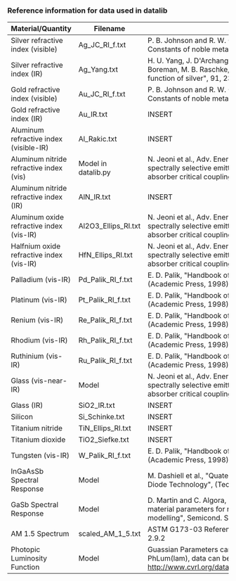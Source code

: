### Reference information for data used in datalib

| Material/Quantity      | Filename  |  Reference  |
|---                     |---        |---          |
|Silver refractive index (visible)   | Ag_JC_RI_f.txt    | P. B. Johnson and R. W. Christy, Phys. Rev. B, "Optical Constants of noble metals", 6, 4370 (1972)   |
|Silver refractive index (IR)        | Ag_Yang.txt       | H. U. Yang, J. D'Archangel, M. L. Sundheimer, E. Tucker, G. D. Boreman, M. B. Raschke,  Phys. Rev. B, "Optical dielectric function of silver",  91, 235137 (2015) |
|Gold refractive index (visible)  | Au_JC_RI_f.txt    | P. B. Johnson and R. W. Christy, Phys. Rev. B, "Optical Constants of noble metals", 6, 4370 (1972)   |
|Gold refractive index (IR)       | Au_IR.txt         | INSERT |
|Aluminum refractive index (visible-IR)  | Al_Rakic.txt    | INSERT    |
|Aluminum nitride refractive index (vis) | Model in datalib.py | N. Jeoni et al., Adv. Energy Materials, "Pareto optimal spectrally selective emitters for thermophotovoltaics viaweak absorber critical coupling", 8, 1801035 (2018)  |
|Aluminum nitride refractive index  (IR) | AlN_IR.txt    | INSERT   | 
|Aluminum oxide refractive index  (vis-IR) | Al2O3_Ellips_RI.txt |N. Jeoni et al., Adv. Energy Materials, "Pareto optimal spectrally selective emitters for thermophotovoltaics viaweak absorber critical coupling", 8, 1801035 (2018) |
|Halfnium oxide refractive index (vis-IR) | HfN_Ellips_RI.txt | N. Jeoni et al., Adv. Energy Materials, "Pareto optimal spectrally selective emitters for thermophotovoltaics viaweak absorber critical coupling", 8, 1801035 (2018) |
|Palladium (vis-IR) | Pd_Palik_RI_f.txt | E. D. Palik, "Handbook of optical constants of solids" (Academic Press, 1998) |
|Platinum (vis-IR) | Pt_Palik_RI_f.txt | E. D. Palik, "Handbook of optical constants of solids" (Academic Press, 1998) | 
|Renium (vis-IR) | Re_Palik_RI_f.txt | E. D. Palik, "Handbook of optical constants of solids" (Academic Press, 1998) |
|Rhodium (vis-IR) | Rh_Palik_RI_f.txt | E. D. Palik, "Handbook of optical constants of solids" (Academic Press, 1998) |
|Ruthinium (vis-IR) | Ru_Palik_RI_f.txt | E. D. Palik, "Handbook of optical constants of solids" (Academic Press, 1998) |
|Glass (vis-near-IR) | Model | N. Jeoni et al., Adv. Energy Materials, "Pareto optimal spectrally selective emitters for thermophotovoltaics viaweak absorber critical coupling", 8, 1801035 (2018) | 
|Glass (IR) | SiO2_IR.txt | INSERT |
|Silicon    | Si_Schinke.txt | INSERT |
|Titanium nitride | TiN_Ellips_RI.txt | INSERT | 
|Titanium dioxide | TiO2_Siefke.txt | INSERT |
|Tungsten (vis-IR) | W_Palik_RI_f.txt | E. D. Palik, "Handbook of optical constants of solids" (Academic Press, 1998) |
|InGaAsSb Spectral Response | Model | M. Dashiell et al., "Quaternary InGaAsSb Thermophotovoltaic Diode Technology", (Technical Report, 2005) |
|GaSb Spectral Response | Model | D. Martin and C. Algora, "Temperature-dependent GaSb material parameters for reliable thermophotovoltaic cell modelling", Semicond. Sci. Technol., 19, 1040-1052 (2004) |
|AM 1.5 Spectrum | scaled_AM_1_5.txt | ASTM G173-03 Reference Spectra Derived from SMARTS v. 2.9.2 |
|Photopic Luminosity Function | Model | Guassian Parameters can be found in datalib.py-> PhLum(lam), data can be found http://www.cvrl.org/database/data/lum/linCIE2008v2e_5.html |
 



